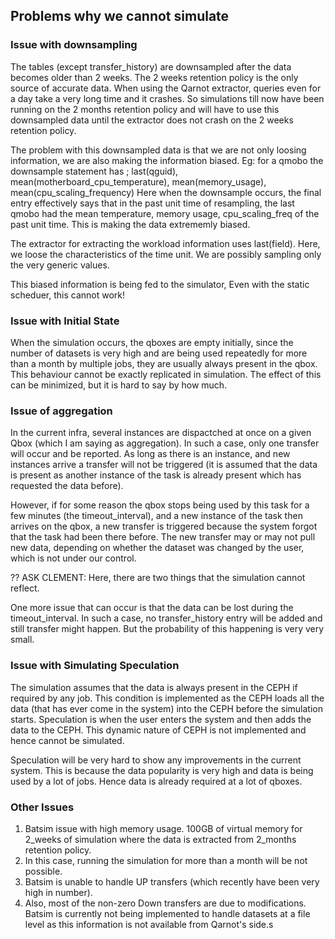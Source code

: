 ## Problems why we cannot simulate

### Issue with downsampling

The tables (except transfer_history) are downsampled after the data becomes older than 2 weeks. The 2 weeks retention policy is the only source of accurate data. When using the Qarnot extractor, queries even for a day take a very long time and it crashes. So simulations till now have been running on the 2 months retention policy and will have to use this downsampled data until the extractor does not crash on the 2 weeks retention policy.

The problem with this downsampled data is that we are not only loosing information, we are also making the information biased.
Eg: for a qmobo the downsample statement has ; last(qguid), mean(motherboard_cpu_temperature), mean(memory_usage), mean(cpu_scaling_frequency)
Here when the downsample occurs, the final entry effectively says that in the past unit time of resampling, the last qmobo had the mean temperature, memory usage, cpu_scaling_freq of the past unit time. This is making the data extrememly biased.

The extractor for extracting the workload information uses last(field). Here, we loose the characteristics of the time unit. We are possibly sampling only the very generic values. 

This biased information is being fed to the simulator, Even with the static scheduer, this cannot work!

### Issue with Initial State

When the simulation occurs, the qboxes are empty initially, since the number of datasets is very high and are being used repeatedly for more than a month by multiple jobs, they are usually always present in the qbox. This behaviour cannot be exactly replicated in simulation. The effect of this can be minimized, but it is hard to say by how much.

### Issue of aggregation

In the current infra, several instances are dispactched at once on a given Qbox (which I am saying as aggregation). In such a case, only one transfer will occur and be reported. As long as there is an instance, and new instances arrive a transfer will not be triggered (it is assumed that the data is present as another instance of the task is already present which has requested the data before).

However, if for some reason the qbox stops being used by this task for a few minutes (the timeout_interval), and a new instance of the task then arrives on the qbox, a new transfer is triggered because the system forgot that the task had been there before. The new transfer may or may not pull new data, depending on whether the dataset was changed by the user, which is not under our control.

?? ASK CLEMENT: Here, there are two things that the simulation cannot reflect.

One more issue that can occur is that the data can be lost during the timeout_interval. In such a case, no transfer_history entry will be added and still transfer might happen. But the probability of this happening is very very small.

### Issue with Simulating Speculation

The simulation assumes that the data is always present in the CEPH if required by any job. This condition is implemented as the CEPH loads all the data (that has ever come in the system) into the CEPH before the simulation starts. Speculation is when the user enters the system and then adds the data to the CEPH. This dynamic nature of CEPH is not implemented and hence cannot be simulated.

Speculation will be very hard to show any improvements in the current system. This is because the data popularity is very high and data is being used by a lot of jobs. Hence data is already required at a lot of qboxes.

### Other Issues

1. Batsim issue with high memory usage. 100GB of virtual memory for 2_weeks of simulation where the data is extracted from 2_months retention policy.
2. In this case, running the simulation for more than a month will be not possible.
3. Batsim is unable to handle UP transfers (which recently have been very high in number).
4. Also, most of the non-zero Down transfers are due to modifications. Batsim is currently not being implemented to handle datasets at a file level as this information is not available from Qarnot's side.s